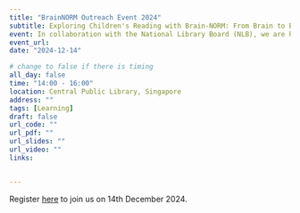 ```yaml
---
title: "BrainNORM Outreach Event 2024"
subtitle: Exploring Children's Reading with Brain-NORM: From Brain to Books
event: In collaboration with the National Library Board (NLB), we are hosting a public outreach event focused on exploring young children's reading. Led by researchers from Nanyang Technological University (NTU) and the National Institute of Education (NIE), participants will gain insights into current research on reading, including its importance, the brain’s role in reading and numeracy learning, and key developmental milestones for children. Researchers will also share practical strategies based on recent findings that participants can use to help foster young children's reading interests.
event_url:
date: "2024-12-14"

# change to false if there is timing
all_day: false
time: "14:00 - 16:00"
location: Central Public Library, Singapore
address: ""
tags: [Learning]
draft: false
url_code: ""
url_pdf: ""
url_slides: ""
url_video: ""
links:


---
```


Register [here](https://www.eventbrite.sg/e/exploring-childrens-reading-with-brain-norm-from-brain-to-books-tickets-1073904540389?aff=ebdsoporgprofile) to join us on 14th December 2024.
